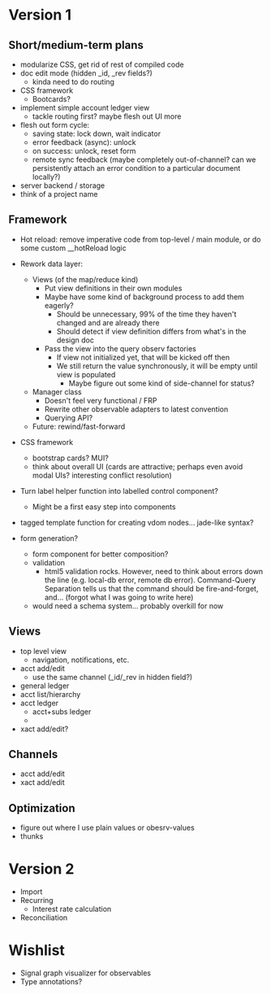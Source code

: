 Version 1
=========

Short/medium-term plans
-----------------------

- modularize CSS, get rid of rest of compiled code
- doc edit mode (hidden _id, _rev fields?)
  - kinda need to do routing
- CSS framework
  - Bootcards?
- implement simple account ledger view
  - tackle routing first? maybe flesh out UI more
- flesh out form cycle:
  - saving state: lock down, wait indicator
  - error feedback (async): unlock
  - on success: unlock, reset form
  - remote sync feedback (maybe completely out-of-channel? can we persistently attach an error condition to a particular document locally?)
- server backend / storage
- think of a project name

Framework
---------

- Hot reload: remove imperative code from top-level / main module, or do some custom __hotReload logic
- Rework data layer:
  - Views (of the map/reduce kind)
    - Put view definitions in their own modules
    - Maybe have some kind of background process to add them eagerly?
      - Should be unnecessary, 99% of the time they haven't changed and are already there
      - Should detect if view definition differs from what's in the design doc
    - Pass the view into the query observ factories
      - If view not initialized yet, that will be kicked off then
      - We still return the value synchronously, it will be empty until view is populated
        - Maybe figure out some kind of side-channel for status?
  - Manager class
    - Doesn't feel very functional / FRP
    - Rewrite other observable adapters to latest convention
    - Querying API?
  - Future: rewind/fast-forward
- CSS framework
  - bootstrap cards? MUI?
  - think about overall UI (cards are attractive; perhaps even avoid modal UIs? interesting conflict resolution)
- Turn label helper function into labelled control component?
  - Might be a first easy step into components

- tagged template function for creating vdom nodes... jade-like syntax?
- form generation?
  - form component for better composition?
  - validation
    - html5 validation rocks. However, need to think about errors down the line (e.g. local-db error, remote db error). Command-Query Separation tells us that the command should be fire-and-forget, and... (forgot what I was going to write here)
  - would need a schema system... probably overkill for now

Views
-----

- top level view
  - navigation, notifications, etc.
- acct add/edit
  - use the same channel (_id/_rev in hidden field?)
- general ledger
- acct list/hierarchy
- acct ledger
  - acct+subs ledger
  -
- xact add/edit?

Channels
--------

- acct add/edit
- xact add/edit

Optimization
------------

- figure out where I use plain values or obesrv-values
- thunks

Version 2
=========

- Import
- Recurring
  - Interest rate calculation
- Reconciliation

Wishlist
========

- Signal graph visualizer for observables
- Type annotations?
